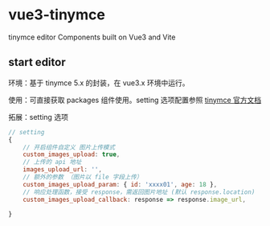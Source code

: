 # vue3-tinymce

tinymce editor Components built on Vue3 and Vite

## start editor

环境：基于 tinymce 5.x 的封装，在 vue3.x 环境中运行。

使用：可直接获取 packages 组件使用。setting 选项配置参照 [tinymce 官方文档](https://www.tiny.cloud/docs/)

拓展：setting 选项

```javascript
// setting
{
    // 开启组件自定义 图片上传模式
    custom_images_upload: true,
    // 上传的 api 地址
    images_upload_url: '',
    // 额外的参数 （图片以 file 字段上传）
    custom_images_upload_param: { id: 'xxxx01', age: 18 },
    // 响应处理函数，接受 response，需返回图片地址 (默认 response.location)
    custom_images_upload_callback: response => response.image_url,

}
```
